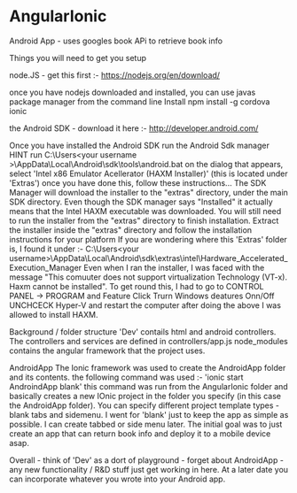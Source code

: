 # AngularIonic
Android App - uses googles book APi to retrieve book info

Things you will need to get you setup

node.JS - get this first :-
https://nodejs.org/en/download/

once you have nodejs downloaded and installed, you can use javas package manager from the command line
Install npm install -g cordova ionic


the Android SDK  - download it here :-
http://developer.android.com/

Once you have installed the Android SDK run the Android Sdk manager
HINT run C:\Users\<your username >\AppData\Local\Android\sdk\tools\android.bat
on the dialog that appears, select 'Intel x86 Emulator Acellerator (HAXM Installer)' (this is located under 'Extras')
once you have done this, follow these instructions...
The SDK Manager will download the installer to the "extras" directory, under the main SDK directory. Even though the SDK manager says "Installed" 
it actually means that the Intel HAXM executable was downloaded. 
You will still need to run the installer from the "extras" directory to finish installation.
Extract the installer inside the "extras" directory and follow the installation instructions for your platform
If you are wondering where this 'Extras' folder is, I found it under :-
C:\Users\<your username>\AppData\Local\Android\sdk\extras\intel\Hardware_Accelerated_Execution_Manager
Even when I ran the installer, I was faced with the message "This comuuter does not support virtualization Technology (VT-x). Haxm cannot be installed".
To get round this, I had to go to 
CONTROL PANEL -> PROGRAM and Feature
Click Trurn Windows deatures Onn/Off
UNCHCECK Hyper-V and restart the computer
after doing the above I was allowed to install HAXM.

Background / folder structure
'Dev' contails html and android controllers. The controllers and services are defined in controllers/app.js
node_modules contains the angular framework that the project uses.


AndroidApp
The Ionic framework was used to create the AndroidApp folder and its contents.
the following command was used :-
'ionic start AndroindApp blank'
this command was run from the AngularIonic folder and basically creates a new IOnic project in the folder 
you specify (in this case the AndroidApp folder).
You can specify different project template types - blank tabs and sidemenu. I went for 'blank' just to keep the app as simple as possible.
I can create tabbed or side menu later. The initial goal was to just create an app that can return book info and deploy it to a mobile device asap.




Overall - think of 'Dev' as a dort of playground - forget about AndroidApp - any new functionality / R&D stuff just get working in here.
At a later date you can incorporate whatever you wrote into your Android app.  

